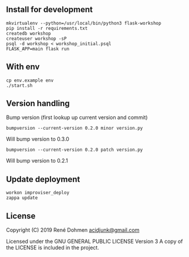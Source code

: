 ## Install for development

    mkvirtualenv --python=/usr/local/bin/python3 flask-workshop
    pip install -r requirements.txt
    createdb workshop
    createuser workshop -sP
    psql -d workshop < workshop_initial.psql
    FLASK_APP=main flask run

## With env

    cp env.example env
    ./start.sh

## Version handling

Bump version (first lookup up current version and commit)

    bumpversion --current-version 0.2.0 minor version.py

Will bump version to 0.3.0

    bumpversion --current-version 0.2.0 patch version.py

Will bump version to 0.2.1

## Update deployment
```
workon improviser_deploy
zappa update
```

## License
Copyright (C) 2019 René Dohmen <acidjunk@gmail.com>

Licensed under the GNU GENERAL PUBLIC LICENSE Version 3
A copy of the LICENSE is included in the project.
